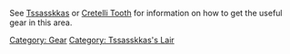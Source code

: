 See [Tssasskkas](Tssasskkas "wikilink") or [Cretelli
Tooth](Cretelli_Tooth "wikilink") for information on how to get the
useful gear in this area.

[Category: Gear](Category:_Gear "wikilink") [Category: Tssasskkas's
Lair](Category:_Tssasskkas's_Lair "wikilink")

